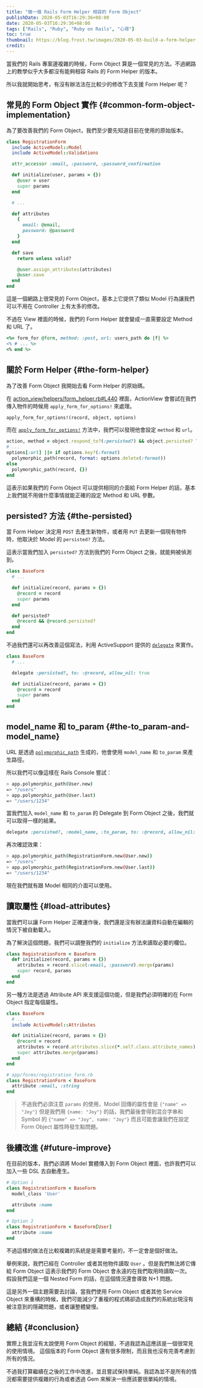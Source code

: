 ```yaml
---
title: "做一個 Rails Form Helper 相容的 Form Object"
publishDate: 2020-05-03T16:29:36+08:00
date: 2020-05-03T16:29:36+08:00
tags: ["Rails", "Ruby", "Ruby on Rails", "心得"]
toc: true
thumbnail: https://blog.frost.tw/images/2020-05-03-build-a-form-helper-capable-form-object-in-rails/thumbnail.jpg
credit:
---
```


當我們的 Rails 專案邊複雜的時候，Form Object 算是一個常見的方法。不過網路上的教學似乎大多都沒有能夠相容 Rails 的 Form Helper 的版本。

所以我就開始思考，有沒有辦法法在比較少的修改下去支援 Form Helper 呢？

<!--more-->

## 常見的 Form Object 實作 {#common-form-object-implementation}

為了要改善我們的 Form Object，我們至少要先知道目前在使用的原始版本。

```ruby
class RegistrationForm
  include ActiveModel::Model
  include ActiveModel::Validations

  attr_accessor :email, :password, :password_confirmation

  def initialize(user, params = {})
    @user = user
    super params
  end

  # ...

  def attributes
    {
      email: @email,
      password: @password
    }
  end

  def save
    return unless valid?

    @user.assign_attributes(attributes)
    @user.save
  end
end
```

這是一個網路上很常見的 Form Object，基本上它提供了類似 Model 行為讓我們可以不用在 Controller 上有太多的修改。

不過在 View 裡面的時候，我們的 Form Helper 就會變成一直需要設定 Method 和 URL 了。

```ruby
<%= form_for @form, method: :post, url: users_path do |f| %>
<% # ... %>
<% end %>
```

## 關於 Form Helper {#the-form-helper}

為了改善 Form Object 我開始去看 Form Helper 的原始碼。

在 [action_view/helpers/form_helper.rb#L440](https://github.com/rails/rails/blob/bdc581616b760d1e2be3795c6f0f3ab4b1e125a5/actionview/lib/action_view/helpers/form_helper.rb#L440) 裡面，ActionView 會嘗試在我們傳入物件的時候用 `apply_form_for_options!` 來處理。

```ruby
apply_form_for_options!(record, object, options)
```

而在 [`apply_form_for_options!`](https://github.com/rails/rails/blob/bdc581616b760d1e2be3795c6f0f3ab4b1e125a5/actionview/lib/action_view/helpers/form_helper.rb#L457-L474) 方法中，我們可以發現他會設定 `method` 和 `url`。

```ruby
action, method = object.respond_to?(:persisted?) && object.persisted? ? [:edit, :patch] : [:new, :post]
# ...
options[:url] ||= if options.key?(:format)
  polymorphic_path(record, format: options.delete(:format))
else
  polymorphic_path(record, {})
end
```

這表示如果我們的 Form Object 可以提供相同的介面給 Form Helper 的話，基本上我們就不用做什麼事情就能正確的設定 Method 和 URL 參數。

## persisted? 方法 {#the-persisted}

當 Form Helper 決定用 `POST` 去產生新物件，或者用 `PUT` 去更新一個現有物件時，他取決於 Model 的 `persisted?` 方法。

這表示當我們加入 `persisted?` 方法到我們的 Form Object 之後，就能夠被偵測到。

```ruby
class BaseForm
  # ...

  def initialize(record, params = {})
    @record = record
    super params
  end

  def persisted?
    @record && @record.persisted?
  end
end
```

不過我們還可以再改善這個寫法，利用 ActiveSupport 提供的 [`delegate`](https://api.rubyonrails.org/classes/Module.html#method-i-delegate) 來實作。

```ruby
class BaseForm
  # ...

  delegate :persisted?, to: :@record, allow_nil: true

  def initialize(record, params = {})
    @record = record
    super params
  end
end
```

## model_name 和 to_param {#the-to_param-and-model_name}

URL 是透過 [`polymorphic_path`](https://api.rubyonrails.org/classes/ActionDispatch/Routing/PolymorphicRoutes.html#method-i-polymorphic_path) 生成的，他會使用 `model_name` 和 `to_param` 來產生路徑。

所以我們可以像這樣在 Rails Console 嘗試：

```bash
> app.polymorphic_path(User.new)
=> "/users"
> app.polymorphic_path(User.last)
=> "/users/1234"
```

當我們加入 `model_name` 和 `to_param` 的 Delegate 到 Form Object 之後，我們就可以取得一樣的結果。

```ruby
delegate :persisted?, :model_name, :to_param, to: :@record, allow_nil: true
```

再次確認效果：

```bash
> app.polymorphic_path(RegistrationForm.new(User.new))
=> "/users"
> app.polymorphic_path(RegistrationForm.new(User.last))
=> "/users/1234"
```

現在我們就有跟 Model 相同的介面可以使用。

## 讀取屬性 {#load-attributes}

當我們可以讓 Form Helper 正確運作後，我們還是沒有辦法讓資料自動在編輯的情況下被自動載入。

為了解決這個問題，我們可以調整我們的 `initialize` 方法來讀取必要的欄位。

```ruby
class RegistrationForm < BaseForm
  def initialize(record, params = {})
    attributes = record.slice(:email, :password).merge(params)
    super record, params
  end
end
```

另一種方法是透過 Attribute API 來支援這個功能，但是我們必須明確的在 Form Object 指定每個屬性。

```ruby
class BaseForm
  # ...
  include ActiveModel::Attributes

  def initialize(record, params = {})
    @record = record
    attributes = record.attributes.slice(*.self.class.attribute_names)
    super attributes.merge(params)
  end
end

# app/forms/registration_form.rb
class RegistrationForm < BaseForm
  attribute :email, :string
end
```

> 不過我們必須注意 `params` 的使用，Model 回傳的屬性會是 `{"name" => "Joy"}` 但是我們用 `{name: "Joy"}` 的話，我們最後會得到混合字串和 Symbol 的 `{"name" => "Joy", name: "Joy"}` 而且可能會讓我們在設定 Form Object 屬性時發生點問題。

## 後續改進 {#future-improve}

在目前的版本，我們必須將 Model 實體傳入到 Form Object 裡面，也許我們可以加入一些 DSL 去自動產生。

```ruby
# Option 1
class RegistrationForm < BaseForm
  model_class 'User'

  attribute :name
end

# Option 2
class RegistrationForm < BaseForm[User]
  attribute :name
end
```

不過這樣的做法在比較複雜的系統是是需要考量的，不一定會是個好做法。

舉例來說，我們已經在 Controller 或者其他物件讀取 `User` 。但是我們無法將它傳給 Form Object 這表示我們的 Form Object 會永遠的在我們取用時讀取一次。
假設我們這是一個 Nested Form 的話，在這個情況還會導致 N+1 問題。

這是另外一個主題需要去討論，當我們使用 Form Object 或者其他 Service Object 來重構的時候，我們可能減少了重複的程式碼卻造成我們的系統出現沒有被注意到的隱藏問題，或者讓整體變慢。

## 總結 {#conclusion}

實際上我並沒有太說使用 Form Object 的經驗，不過我認為這應該是一個很常見的使用情境。
這個版本的 Form Object 還有很多限制，而且我也沒有完善考慮到所有的情況。

不過我打算繼續在之後的工作中改進，並且嘗試保持單純。我認為並不是所有的情況都需要提供複雜的行為或者透過 Gem 來解決一些應該要很單純的情境。
